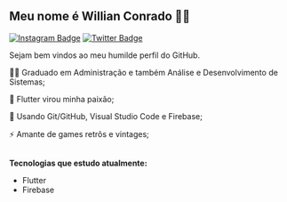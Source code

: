 ## Meu nome é Willian Conrado 👩‍💻
[![Instagram Badge](https://img.shields.io/badge/Instagram-Follow-blue?style=flat-square&logo=instagram)](https://www.instagram.com/willian_conradoo/)
[![Twitter Badge](https://img.shields.io/badge/linkedin-Follow-blue?style=flat-square&logo=linkedin)](https://www.linkedin.com/in/willianconrado/)

Sejam bem vindos ao meu humilde perfil do GitHub.

👨‍🎓 Graduado em Administração e também Análise e Desenvolvimento de Sistemas;

💙 Flutter virou minha paixão;

🧰 Usando Git/GitHub, Visual Studio Code e Firebase;

⚡ Amante de games retrôs e vintages;
##

**Tecnologias que estudo atualmente:**
- Flutter
- Firebase
